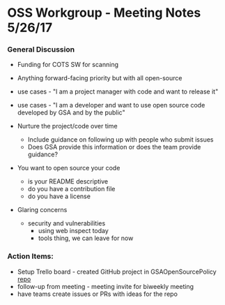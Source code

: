 # OSS Workgroup - Meeting Notes 5/26/17

### General Discussion
- Funding for COTS SW for scanning
- Anything forward-facing priority but with all open-source
- use cases - "I am a project manager with code and want to release it"
- use cases - "I am a developer and want to use open source code developed by GSA and by the public"

- Nurture the project/code over time
  - Include guidance on following up with people who submit issues
  - Does GSA provide this information or does the team provide guidance?

- You want to open source your code
  - is your README descriptive
  - do you have a contribution file
  - do you have a license

- Glaring concerns
  - security and vulnerabilities
    - using web inspect today
    - tools thing, we can leave for now

### Action Items:
- Setup Trello board - created GitHub project in GSAOpenSourcePolicy [repo](https://github.com/GSA/GSAOpenSourcePolicy/projects/2)
- follow-up from meeting - meeting invite for biweekly meeting
- have teams create issues or PRs with ideas for the repo
